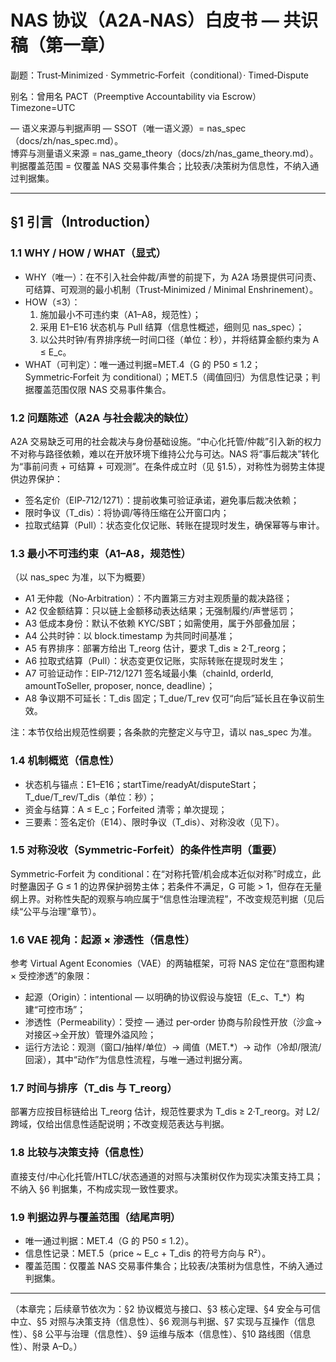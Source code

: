 # NAS 协议（A2A‑NAS）白皮书 — 共识稿（第一章）

副题：Trust‑Minimized · Symmetric‑Forfeit（conditional）· Timed‑Dispute

别名：曾用名 PACT（Preemptive Accountability via Escrow）
Timezone=UTC

— 语义来源与判据声明 —
SSOT（唯一语义源）= nas_spec（docs/zh/nas_spec.md）。  
博弈与测量语义来源 = nas_game_theory（docs/zh/nas_game_theory.md）。  
判据覆盖范围 = 仅覆盖 NAS 交易事件集合；比较表/决策树为信息性，不纳入通过判据集。

---

## §1 引言（Introduction）

### 1.1 WHY / HOW / WHAT（显式）

- WHY（唯一）：在不引入社会仲裁/声誉的前提下，为 A2A 场景提供可问责、可结算、可观测的最小机制（Trust‑Minimized / Minimal Enshrinement）。
- HOW（≤3）：
  1) 施加最小不可违约束（A1–A8，规范性）；
  2) 采用 E1–E16 状态机与 Pull 结算（信息性概述，细则见 nas_spec）；
  3) 以公共时钟/有界排序统一时间口径（单位：秒），并将结算金额约束为 A ≤ E_c。
- WHAT（可判定）：唯一通过判据=MET.4（G 的 P50 ≤ 1.2；Symmetric‑Forfeit 为 conditional）；MET.5（阈值回归）为信息性记录；判据覆盖范围仅限 NAS 交易事件集合。

### 1.2 问题陈述（A2A 与社会裁决的缺位）

A2A 交易缺乏可用的社会裁决与身份基础设施。“中心化托管/仲裁”引入新的权力不对称与路径依赖，难以在开放环境下维持公允与可达。NAS 将“事后裁决”转化为“事前问责 + 可结算 + 可观测”。在条件成立时（见 §1.5），对称性为弱势主体提供边界保护：

- 签名定价（EIP‑712/1271）：提前收集可验证承诺，避免事后裁决依赖；
- 限时争议（T_dis）：将协调/等待压缩在公开窗口内；
- 拉取式结算（Pull）：状态变化仅记账、转账在提现时发生，确保幂等与审计。

### 1.3 最小不可违约束（A1–A8，规范性）

（以 nas_spec 为准，以下为概要）

- A1 无仲裁（No‑Arbitration）：不内置第三方对主观质量的裁决路径；
- A2 仅金额结算：只以链上金额移动表达结果；无强制履约/声誉惩罚；
- A3 低成本身份：默认不依赖 KYC/SBT；如需使用，属于外部叠加层；
- A4 公共时钟：以 block.timestamp 为共同时间基准；
- A5 有界排序：部署方给出 T_reorg 估计，要求 T_dis ≥ 2·T_reorg；
- A6 拉取式结算（Pull）：状态变更仅记账，实际转账在提现时发生；
- A7 可验证动作：EIP‑712/1271 签名域最小集（chainId, orderId, amountToSeller, proposer, nonce, deadline）；
- A8 争议期不可延长：T_dis 固定；T_due/T_rev 仅可“向后”延长且在争议前生效。

注：本节仅给出规范性纲要；各条款的完整定义与守卫，请以 nas_spec 为准。

### 1.4 机制概览（信息性）

- 状态机与锚点：E1–E16；startTime/readyAt/disputeStart；T_due/T_rev/T_dis（单位：秒）；
- 资金与结算：A ≤ E_c；Forfeited 清零；单次提现；
- 三要素：签名定价（E14）、限时争议（T_dis）、对称没收（见下）。

### 1.5 对称没收（Symmetric‑Forfeit）的条件性声明（重要）

Symmetric‑Forfeit 为 conditional：在“对称托管/机会成本近似对称”时成立，此时整蛊因子 G ≤ 1 的边界保护弱势主体；若条件不满足，G 可能 > 1，但存在无量纲上界。对称性失配的观察与响应属于“信息性治理流程”，不改变规范判据（见后续“公平与治理”章节）。

### 1.6 VAE 视角：起源 × 渗透性（信息性）

参考 Virtual Agent Economies（VAE）的两轴框架，可将 NAS 定位在“意图构建 × 受控渗透”的象限：

- 起源（Origin）：intentional — 以明确的协议假设与旋钮（E_c、T_*）构建“可控市场”；
- 渗透性（Permeability）：受控 — 通过 per‑order 协商与阶段性开放（沙盒→对接区→全开放）管理外溢风险；
- 运行方法论：观测（窗口/抽样/单位）→ 阈值（MET.*）→ 动作（冷却/限流/回滚），其中“动作”为信息性流程，与唯一通过判据分离。

### 1.7 时间与排序（T_dis 与 T_reorg）

部署方应按目标链给出 T_reorg 估计，规范性要求为 T_dis ≥ 2·T_reorg。对 L2/跨域，仅给出信息性适配说明；不改变规范表达与判据。

### 1.8 比较与决策支持（信息性）

直接支付/中心化托管/HTLC/状态通道的对照与决策树仅作为现实决策支持工具；不纳入 §6 判据集，不构成实现一致性要求。

### 1.9 判据边界与覆盖范围（结尾声明）

- 唯一通过判据：MET.4（G 的 P50 ≤ 1.2）。
- 信息性记录：MET.5（price ~ E_c + T_dis 的符号方向与 R²）。
- 覆盖范围：仅覆盖 NAS 交易事件集合；比较表/决策树为信息性，不纳入通过判据集。

---

（本章完；后续章节依次为：§2 协议概览与接口、§3 核心定理、§4 安全与可信中立、§5 对照与决策支持（信息性）、§6 观测与判据、§7 实现与互操作（信息性）、§8 公平与治理（信息性）、§9 运维与版本（信息性）、§10 路线图（信息性）、附录 A–D。）
